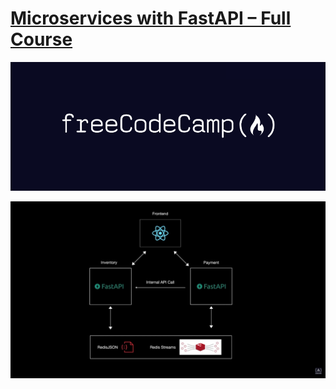 # [Microservices with FastAPI – Full Course](https://www.youtube.com/watch?v=Cy9fAvsXGZA&list=PLSgXVDIP21EFTuITVB6QHKhln0AWRT0Q8&index=2)

![FCC-logo](https://github.com/CarlosViniMSouza/Python-BackEnd-Django/blob/main/Images/freecodecamp.png)

![schema-project.jpg](images/schema_project.jpg)

